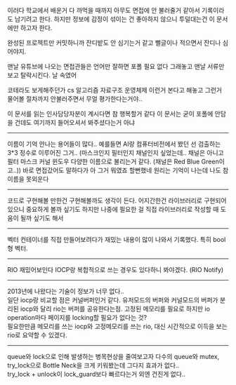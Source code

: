 이러다 학교에서 배운거 다 까먹을 때까지 아무도 면접에 안 불러줄거 같아서 기록이라도 남기려고 한다.
하지만 정보에 감정이 섞이는 건 좋아하지 않으니 투덜대는건 이 문서에만 하고자 한다.

완성된 프로젝트만 커밋하니까 잔디밭도 안 심기는거 같고
뻘글이나 적으면서 잔디나 심어야지.

맨날 유튜브에 나오는 면접관들은 언어만 잘하면 포폴 필요 없다 그래놓고
맨날 서류만 보고 탈락시킨다. 날 속였어

코테라도 보게해주던가
cs 알고리즘 자료구조 운영체제 이런거 본다고 해놓고
그런거 물어볼 절차까지 안불러주면서 무얼 평가한다는거야..

이 문서를 읽는 인사담당자분이 계시다면 참 행복할거 같다
이 문서는 굳이 포폴에 안담을 건데도 여기까지 들어오셔서 봐주셨다는거 아냐

--------------------------------------------------------------------

이름이 기억 안나는 용어들이 많다..
예를들면 AI랑 컴퓨터비전에서 봤던 선 검출하는 3*3 정수로 이루어진 그거.. (마스크인지 필터인지 채널인지 싶었는데.. 채널은 아니고 필터 마스크 커널 윈도우 다양한 이름으로 불리는거 같다. (채널은 Red Blue Green이고..))
바로 면접갔어도 말하다가 아 그거 뭐였죠 할뻔했네
원리는 기억이 나는데 나도 참 이름을 못외운다

--------------------------------------------------------------------

코드로 구현해볼 만한건 구현해볼까도 생각이 든다.
어지간한건 라이브러리로 구현되어 있으니 중요하게 볼까 싶기도 하지만
나중에 필요한 걸 직접 라이브러리로 작성할 때 도움이 될까 싶기도 해서

--------------------------------------------------------------------

벡터 컨테이너를 직접 만들어보려다가 재밌는 내용이 많이 나와서 기록했다.
특히 bool형 벡터.

--------------------------------------------------------------------

RIO 재밌어보인다 IOCP랑 복합적으로 쓰는 경우도 있다하니 봐야겠다. (RIO Notify)

--------------------------------------------------------------------

2013년에 나왔다는 기술이 정보가 너무 없다..   
일단 iocp랑 비교할 점은 커널버퍼인거 같다. 유저모드의 버퍼와 커널모드의 버퍼가 분리된 iocp와 달리 rio는 버퍼를 공유한다는점. 고정된 메모리를 필요로 하지만 io operation마다 페이지를 locking할 필요가 없다는 것?    
필요한만큼 메모리를 쓰는 iocp와 고정메모리를 쓰는 rio, 대신 시간적으로 이득을 보는 rio로 요약할 수 있겠다.

--------------------------------------------------------------------

queue와 lock으로 인해 발생하는 병목현상을 줄여보고자 
다수의 queue와 mutex, try_lock으로 Bottle Neck을 크게 키워봤는데 그다지 효과가 없다..   
try_lock + unlock이 lock_guard보다 빠르다는거 외엔 건진게 없다..   
